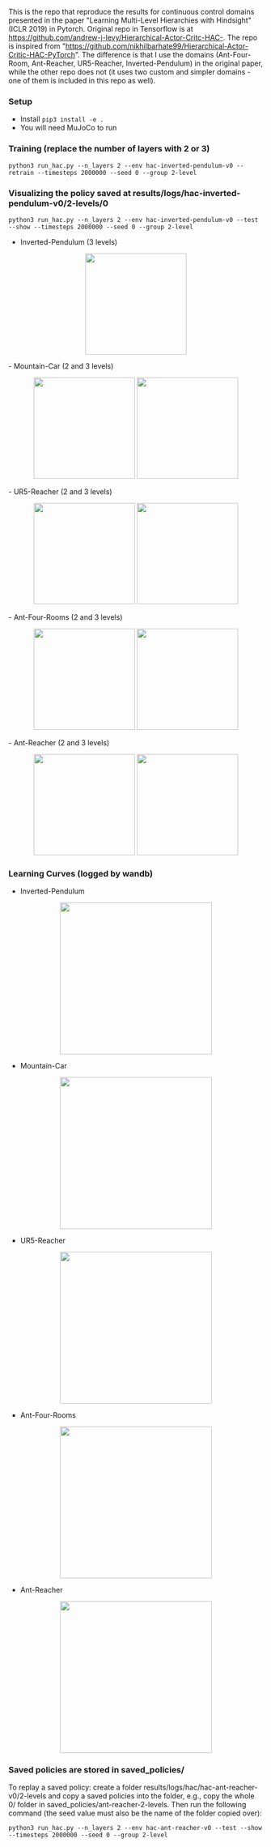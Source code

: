 This is the repo that reproduce the results for continuous control domains presented in the paper "Learning Multi-Level Hierarchies with Hindsight" (ICLR 2019) in Pytorch. Original repo in Tensorflow is at https://github.com/andrew-j-levy/Hierarchical-Actor-Critc-HAC-. The repo is inspired from "https://github.com/nikhilbarhate99/Hierarchical-Actor-Critic-HAC-PyTorch". The difference is that I use the domains (Ant-Four-Room, Ant-Reacher, UR5-Reacher, Inverted-Pendulum) in the original paper, while the other repo does not (it uses two custom and simpler domains - one of them is included in this repo as well).

### Setup
- Install `pip3 install -e .`
- You will need MuJoCo to run

### Training (replace the number of layers with 2 or 3)
```python3 run_hac.py --n_layers 2 --env hac-inverted-pendulum-v0 --retrain --timesteps 2000000 --seed 0 --group 2-level```

### Visualizing the policy saved at results/logs/hac-inverted-pendulum-v0/2-levels/0
```python3 run_hac.py --n_layers 2 --env hac-inverted-pendulum-v0 --test --show --timesteps 2000000 --seed 0 --group 2-level```
- Inverted-Pendulum (3 levels)

<p align="center">
  <img src="./media/pendulum-3-levels.gif" height="200" />
</p>
- Mountain-Car (2 and 3 levels)
<p align="center">
  <img src="./media/car-2-levels.gif" height="200" />
  <img src="./media/car-3-levels.gif" height="200" />
</p>
- UR5-Reacher (2 and 3 levels)
<p align="center">
  <img src="./media/ur5-reacher-2-levels.gif" height="200" />
  <img src="./media/ur5-reacher-3-levels.gif" height="200" />
</p>
- Ant-Four-Rooms (2 and 3 levels)
<p align="center">
  <img src="./media/ant-four-rooms-2-levels.gif" height="200" />
  <img src="./media/ant-four-rooms-3-levels.gif" height="200" />
</p>
- Ant-Reacher (2 and 3 levels)
<p align="center">
  <img src="./media/ant-reacher-2-levels.gif" height="200" />
  <img src="./media/ant-reacher-3-levels.gif" height="200" />
</p>

### Learning Curves (logged by wandb)
- Inverted-Pendulum

<p align="center">
  <img src="./media/3-level-pendulum.png" height="300" />
</p>

- Mountain-Car

<p align="center">
  <img src="./media/car.png" height="300"/>
</p>

- UR5-Reacher

<p align="center">
  <img src="./media/ur5-reacher.png" height="300"/>
</p>

- Ant-Four-Rooms

<p align="center">
  <img src="./media/ant-four-rooms.png" height="300"/>
</p>

- Ant-Reacher

<p align="center">
  <img src="./media/ant-reacher.png" height="300"/>
</p>

### Saved policies are stored in saved_policies/
To replay a saved policy: create a folder results/logs/hac/hac-ant-reacher-v0/2-levels and copy a saved policies into the folder, e.g., copy the whole 0/ folder in saved_policies/ant-reacher-2-levels. Then run the following command (the seed value must also be the name of the folder copied over):

```python3 run_hac.py --n_layers 2 --env hac-ant-reacher-v0 --test --show --timesteps 2000000 --seed 0 --group 2-level```